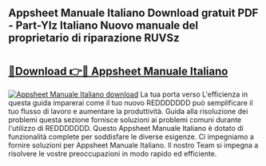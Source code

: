 ## Appsheet Manuale Italiano Download gratuit PDF - Part-YIz Italiano Nuovo manuale del proprietario di riparazione RUVSz

# <h2><a href="http://dfel32.blite.top/?on=Appsheet+Manuale+Italiano">🔗Download 👉🔴 Appsheet Manuale Italiano</a></h2>

[![Appsheet Manuale Italiano download](https://i.imgur.com/lujVjoI.png)](http://dfel32.blite.top/?on=Appsheet+Manuale+Italiano)
La tua porta verso L'efficienza in questa guida imparerai come il tuo nuovo REDDDDDDD può semplificare il tuo flusso di lavoro e aumentare la produttività. Guida alla risoluzione dei problemi questa sezione fornisce soluzioni ai problemi comuni durante l'utilizzo di REDDDDDDD. Questo Appsheet Manuale Italiano è dotato di funzionalità complete per soddisfare le diverse esigenze. Ci impegniamo a fornire soluzioni per Appsheet Manuale Italiano. Il nostro Team si impegna a risolvere le vostre preoccupazioni in modo rapido ed efficiente.
